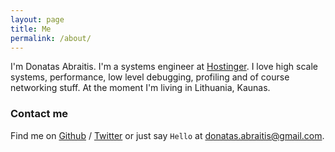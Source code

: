 ```yaml
---
layout: page
title: Me
permalink: /about/
---
```


I'm Donatas Abraitis. I'm a systems engineer at [Hostinger][Hostinger]. I love high scale systems, performance, low level debugging, profiling and of course networking stuff. At the moment I'm living in Lithuania, Kaunas.

### Contact me

Find me on [Github][github] / [Twitter][Twitter] or just say `Hello` at 
[donatas.abraitis@gmail.com](donatas.abraitis@gmail.com).

[github]: https://github.com/ton31337
[twitter]: https://twitter.com/abradona
[Hostinger]: https://www.hostinger.com/
